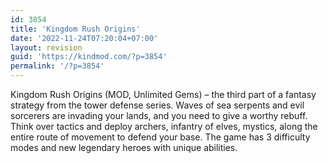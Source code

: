 ```yaml
---
id: 3854
title: 'Kingdom Rush Origins'
date: '2022-11-24T07:20:04+07:00'
layout: revision
guid: 'https://kindmod.com/?p=3854'
permalink: '/?p=3854'
---
```


Kingdom Rush Origins (MOD, Unlimited Gems) – the third part of a fantasy strategy from the tower defense series. Waves of sea serpents and evil sorcerers are invading your lands, and you need to give a worthy rebuff. Think over tactics and deploy archers, infantry of elves, mystics, along the entire route of movement to defend your base. The game has 3 difficulty modes and new legendary heroes with unique abilities.